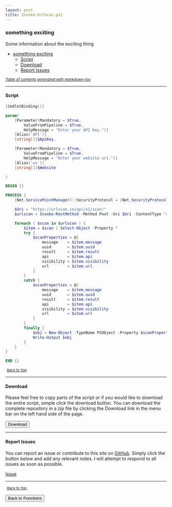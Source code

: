 ```yaml
---
layout: post
title: Invoke-UrlScan.ps1
---
```


### something exciting

Some information about the exciting thing

- [something exciting](#something-exciting)
  - [Script](#script)
  - [Download](#download)
  - [Report Issues](#report-issues)

<small><i><a href='http://ecotrust-canada.github.io/markdown-toc/'>Table of contents generated with markdown-toc</a></i></small>

---

#### Script

```powershell
[CmdletBinding()]

param(
    [Parameter(Mandatory = $True,
        ValueFromPipeline = $True,
        HelpMessage = "Enter your API Key.")]
    [Alias('API')]
    [string[]]$ApiKey,

    [Parameter(Mandatory = $True,
        ValueFromPipeline = $True,
        HelpMessage = "Enter your website uri.")]
    [Alias('ws')]
    [string[]]$Website

)

BEGIN {}

PROCESS {
    [Net.ServicePointManager]::SecurityProtocol = [Net.SecurityProtocolType]::Tls12

    $Uri = "https://urlscan.io/api/v1/scan/"
    $urlscan = Invoke-RestMethod -Method Post -Uri $Uri -ContentType "application/json" -Headers @{"API-Key" = "$ApiKey" } -Body "{`"url`":`"$Website`"}"

    foreach ( $scan in $urlscan ) {
        $item = $scan | Select-Object -Property *
        try {
            $scanProperties = @{
                message    = $item.message
                uuid       = $item.uuid
                result     = $item.result
                api        = $item.api
                visibility = $item.visibility
                url        = $item.url
            }
        }
        catch {
            $scanProperties = @{
                message    = $item.message
                uuid       = $item.uuid
                result     = $item.result
                api        = $item.api
                visibility = $item.visibility
                url        = $item.url
            }
        }
        finally {
            $obj = New-Object -TypeName PSObject -Property $scanProperties
            Write-Output $obj
        }
    }
}

END {}
```

<span style="font-size:11px;"><a href="#"><i class="fas fa-caret-up" aria-hidden="true" style="color: white; margin-right:5px;"></i>Back to Top</a></span>

---

#### Download

Please feel free to copy parts of the script or if you would like to download the entire script, simple click the download button. You can download the complete repository in a zip file by clicking the Download link in the menu bar on the left hand side of the page.

<button class="btn" type="submit" onclick="window.open('/PowerShell/functions/Invoke-UrlScan.ps1')">
    <i class="fa fa-cloud-download-alt">
    </i>
        Download
</button>

---

#### Report Issues

You can report an issue or contribute to this site on <a href="https://github.com/BanterBoy/scripts-blog/issues">GitHub</a>. Simply click the button below and add any relevant notes. I will attempt to respond to all issues as soon as possible.

<!-- Place this tag where you want the button to render. -->

<a class="github-button" href="https://github.com/BanterBoy/scripts-blog/issues/new?title=Invoke-UrlScan.ps1&body=There is a problem with this function. Please find details below." data-show-count="true" aria-label="Issue BanterBoy/scripts-blog on GitHub">Issue</a>

---

<span style="font-size:11px;"><a href="#"><i class="fas fa-caret-up" aria-hidden="true" style="color: white; margin-right:5px;"></i>Back to Top</a></span>

<a href="/menu/_pages/functions.html">
    <button class="btn">
        <i class='fas fa-reply'>
        </i>
            Back to Functions
    </button>
</a>

[1]: http://ecotrust-canada.github.io/markdown-toc
[2]: https://github.com/googlearchive/code-prettify

```

```
